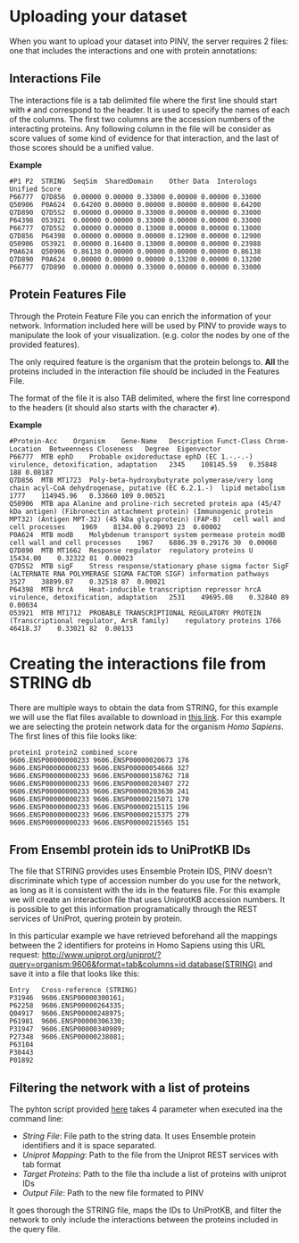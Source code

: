 Uploading your dataset
======

When you want to upload your dataset into PINV, the server requires 2 files: one that includes the interactions and one with protein annotations:

Interactions File
------

The interactions file is a tab delimited file where the first line should start with ```#``` and correspond to the header. It is used to specify the names of each of the columns. 
The first two columns are the accession numbers of the interacting proteins.
Any following column in the file will be consider as score values of some kind of evidence for that interaction, and the last of those scores should be a unified value.

**Example**
```
#P1	P2	STRING	SeqSim	SharedDomain	Other Data	Interologs	Unified Score
P66777	Q7D856	0.00000	0.00000	0.33000	0.00000	0.00000	0.33000
Q50906	P0A624	0.64200	0.00000	0.00000	0.00000	0.00000	0.64200
Q7D890	Q7D5S2	0.00000	0.00000	0.33000	0.00000	0.00000	0.33000
P64398	O53921	0.00000	0.00000	0.33000	0.00000	0.00000	0.33000
P66777	Q7D5S2	0.00000	0.00000	0.13000	0.00000	0.00000	0.13000
Q7D856	P64398	0.00000	0.00000	0.00000	0.12900	0.00000	0.12900
Q50906	O53921	0.00000	0.16400	0.13000	0.00000	0.00000	0.23988
P0A624	Q50906	0.86138	0.00000	0.00000	0.00000	0.00000	0.86138
Q7D890	P0A624	0.00000	0.00000	0.00000	0.13200	0.00000	0.13200
P66777	Q7D890	0.00000	0.00000	0.33000	0.00000	0.00000	0.33000
``` 

Protein Features File
------

Through the Protein Feature File you can enrich the information of your network. Information included here will be used by PINV to provide ways to manipulate the look of your visualization. (e.g. color the nodes by one of the provided features).

The only required feature is the organism that the protein belongs to. **All** the proteins included in the interaction file should be included in the Features File.

The format of the file it is also TAB delimited, where the first line correspond to the headers (it should also starts with the character ```#```).

**Example**
```
#Protein-Acc	Organism	Gene-Name	Description	Funct-Class	Chrom-Location	Betweenness	Closeness	Degree	Eigenvector
P66777	MTB	ephD	Probable oxidoreductase ephD (EC 1.-.-.-)	virulence, detoxification, adaptation	2345	108145.59	0.35848	188	0.08187
Q7D856	MTB	MT1723	Poly-beta-hydroxybutyrate polymerase/very long chain acyl-CoA dehydrogenase, putative (EC 6.2.1.-)	lipid metabolism	1777	114945.96	0.33660	109	0.00521
Q50906	MTB	apa	Alanine and proline-rich secreted protein apa (45/47 kDa antigen) (Fibronectin attachment protein) (Immunogenic protein MPT32) (Antigen MPT-32) (45 kDa glycoprotein) (FAP-B)	cell wall and cell processes	1969	8134.00	0.29093	23	0.00002
P0A624	MTB	modB	Molybdenum transport system permease protein modB	cell wall and cell processes	1967	6886.39	0.29176	30	0.00060
Q7D890	MTB	MT1662	Response regulator	regulatory proteins	U	15434.00	0.32322	81	0.00023
Q7D5S2	MTB	sigF	Stress response/stationary phase sigma factor SigF (ALTERNATE RNA POLYMERASE SIGMA FACTOR SIGF)	information pathways	3527	38899.07	0.32518	87	0.00021
P64398	MTB	hrcA	Heat-inducible transcription repressor hrcA	virulence, detoxification, adaptation	2531	49695.08	0.32840	89	0.00034
O53921	MTB	MT1712	PROBABLE TRANSCRIPTIONAL REGULATORY PROTEIN (Transcriptional regulator, ArsR family)	regulatory proteins	1766	46418.37	0.33021	82	0.00133
```


Creating the interactions file from STRING db
======

There are multiple ways to obtain the data from STRING, for this example we will use the flat files available to download in [this link](http://string-db.org/newstring_cgi/show_download_page.pl).
For this example we are selecting the protein network data for the organism *Homo Sapiens*. 
The first lines of this file looks like:
```
protein1 protein2 combined_score
9606.ENSP00000000233 9606.ENSP00000020673 176
9606.ENSP00000000233 9606.ENSP00000054666 327
9606.ENSP00000000233 9606.ENSP00000158762 718
9606.ENSP00000000233 9606.ENSP00000203407 272
9606.ENSP00000000233 9606.ENSP00000203630 241
9606.ENSP00000000233 9606.ENSP00000215071 170
9606.ENSP00000000233 9606.ENSP00000215115 196
9606.ENSP00000000233 9606.ENSP00000215375 279
9606.ENSP00000000233 9606.ENSP00000215565 151
```


From Ensembl protein ids to UniProtKB IDs
------
The file that STRING provides uses Ensemble Protein IDS, PINV doesn't discriminate which type of accession number do you use for the network, as long as it is consistent with the ids in the features file.
For this example we will create an interaction file that uses UniprotKB accession numbers. It is possible to get this information programatically through the REST services of UniProt, quering protein by protein.
 
In this particular example we have retrieved beforehand all the mappings between the 2 identifiers for proteins in Homo Sapiens using this URL request: http://www.uniprot.org/uniprot/?query=organism:9606&format=tab&columns=id,database(STRING) and save it into a file that looks like this:

```
Entry	Cross-reference (STRING)
P31946	9606.ENSP00000300161;
P62258	9606.ENSP00000264335;
Q04917	9606.ENSP00000248975;
P61981	9606.ENSP00000306330;
P31947	9606.ENSP00000340989;
P27348	9606.ENSP00000238081;
P63104	
P30443	
P01892	
```

Filtering the network with a list of proteins
-----

The pyhton script provided [here](string2pinv.py) takes 4 parameter when executed ina the command line:
 * *String File*: File path to the string data. It uses Ensemble protein identifiers and it is space separated.
 * *Uniprot Mapping*: Path to the file from the Uniprot REST services with tab format
 * *Target Proteins*: Path to the file tha include a list of proteins with uniprot IDs
 * *Output File*: Path to the new file formated to PINV

It goes thorough the STRING file, maps the IDs to UniProtKB, and filter the network to only include the interactions between the proteins included in the query file.

     